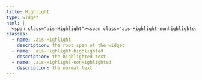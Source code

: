 ```yaml
---
title: Highlight
type: widget
html: |
  <span class="ais-Highlight"><span class="ais-Highlight-nonhighlighted">This is the</span> <em class="ais-Highlight-highlighted">highlighted text</em></span>
classes:
  - name: .ais-Highlight
    description: the root span of the widget
  - name: .ais-Highlight-highlighted
    description: the highlighted text
  - name: .ais-Highlight-nonHighlighted
    description: the normal text
---
```

